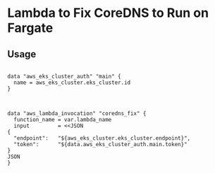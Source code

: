 # Lambda to Fix CoreDNS to Run on Fargate

## Usage

```hcl

data "aws_eks_cluster_auth" "main" {
  name = aws_eks_cluster.eks_cluster.id
}



data "aws_lambda_invocation" "coredns_fix" {
  function_name = var.lambda_name
  input         = <<JSON
{
  "endpoint":   "${aws_eks_cluster.eks_cluster.endpoint}",
  "token":      "${data.aws_eks_cluster_auth.main.token}"
}
JSON
}
```